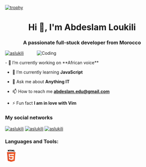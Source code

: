 [![trophy](https://github-profile-trophy.vercel.app/?username=aslukili&theme=dracula)](https://github.com/ryo-ma/github-profile-trophy)

<h1 align="center">Hi 👋, I'm Abdeslam Loukili</h1>
<h3 align="center">A passionate full-stuck developer from Morocco</h3>
<!--  left animation-->
<img align="right" alt="Coding" width="400" src="https://cdn.dribbble.com/users/1162077/screenshots/3848914/programmer.gif">
<!--  right intro-->
<p align="left"> <a href="https://twitter.com/aslukili" target="blank"><img src="https://img.shields.io/twitter/follow/aslukili?logo=twitter&style=for-the-badge" alt="aslukili" /></a> </p>
- 🔭 I’m currently working on **African voice**

- 🌱 I’m currently learning **JavaScript**

- 💬 Ask me about **Anything IT**

- 📫 How to reach me **abdeslam.edu@gmail.com**

- ⚡ Fun fact **I am in love with Vim**

<h3 align="left">My social networks</h3>
<p align="left">
<a href="https://twitter.com/aslukili" target="blank"><img align="center" src="https://raw.githubusercontent.com/rahuldkjain/github-profile-readme-generator/master/src/images/icons/Social/twitter.svg" alt="aslukili" height="30" width="40" /></a>
<a href="https://linkedin.com/in/aslukili" target="blank"><img align="center" src="https://raw.githubusercontent.com/rahuldkjain/github-profile-readme-generator/master/src/images/icons/Social/linked-in-alt.svg" alt="aslukili" height="30" width="40" /></a>
<a href="https://www.hackerrank.com/aslukili" target="blank"><img align="center" src="https://raw.githubusercontent.com/rahuldkjain/github-profile-readme-generator/master/src/images/icons/Social/hackerrank.svg" alt="aslukili" height="30" width="40" /></a>
</p>

<h3 align="left">Languages and Tools:</h3>
<a href="https://www.w3.org/html/" target="_blank" rel="noreferrer"> <img src="https://raw.githubusercontent.com/devicons/devicon/master/icons/html5/html5-original-wordmark.svg" alt="html5" width="40" height="40"/> </a>

<!---
el-ouakili/el-ouakili is a ✨ special ✨ repository because its `README.md` (this file) appears on your GitHub profile.
You can click the Preview link to take a look at your changes.
--->
